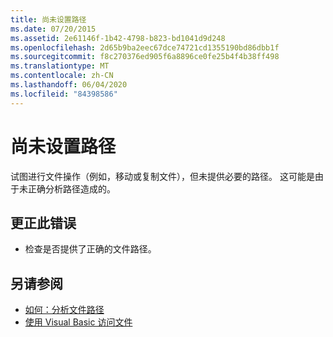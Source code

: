 ```yaml
---
title: 尚未设置路径
ms.date: 07/20/2015
ms.assetid: 2e61146f-1b42-4798-b823-bd1041d9d248
ms.openlocfilehash: 2d65b9ba2eec67dce74721cd1355190bd86dbb1f
ms.sourcegitcommit: f8c270376ed905f6a8896ce0fe25b4f4b38ff498
ms.translationtype: MT
ms.contentlocale: zh-CN
ms.lasthandoff: 06/04/2020
ms.locfileid: "84398586"
---
```

# <a name="the-path-has-not-been-set"></a>尚未设置路径
试图进行文件操作（例如，移动或复制文件），但未提供必要的路径。 这可能是由于未正确分析路径造成的。  
  
## <a name="to-correct-this-error"></a>更正此错误  
  
- 检查是否提供了正确的文件路径。  
  
## <a name="see-also"></a>另请参阅

- [如何：分析文件路径](../developing-apps/programming/drives-directories-files/how-to-parse-file-paths.md)
- [使用 Visual Basic 访问文件](../developing-apps/programming/drives-directories-files/file-access.md)
